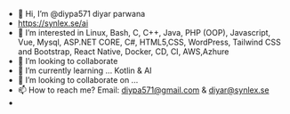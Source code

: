 - 👋 Hi, I’m @diypa571 diyar parwana
- https://synlex.se/ai
- 👀 I’m interested in  Linux, Bash, C, C++, Java, PHP (OOP), Javascript, Vue, Mysql, ASP.NET CORE, C#, HTML5,CSS, WordPress, Tailwind CSS and Bootstrap, React Native, Docker, CD, CI, AWS,Azhure
- 💞️ I’m looking to collaborate  
- 🌱 I’m currently learning ...   Kotlin & AI
- 💞️ I’m looking to collaborate on ...
- 📫 How to reach me? Email: diypa571@gmail.com & diyar@synlex.se
- 

<!---
diypa571/diypa571 is a ✨ special ✨ repository because its `README.md` (this file) appears on your GitHub profile.
You can click the Preview link to take a look at your changes.
--->
